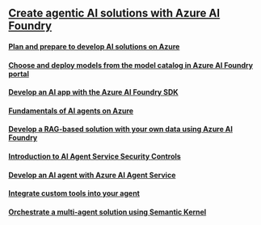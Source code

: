## [Create agentic AI solutions with Azure AI Foundry](https://learn.microsoft.com/en-us/collections/50wkaqtq50egz3)

#### [Plan and prepare to develop AI solutions on Azure](https://learn.microsoft.com/en-us/training/modules/prepare-azure-ai-development/)

#### [Choose and deploy models from the model catalog in Azure AI Foundry portal](https://learn.microsoft.com/en-us/training/modules/explore-models-azure-ai-studio/)

#### [Develop an AI app with the Azure AI Foundry SDK](https://learn.microsoft.com/en-us/training/modules/ai-foundry-sdk/)

#### [Fundamentals of AI agents on Azure](https://learn.microsoft.com/en-us/training/modules/ai-agent-fundamentals/)

#### [Develop a RAG-based solution with your own data using Azure AI Foundry](https://learn.microsoft.com/en-us/training/modules/build-copilot-ai-studio/)

#### [Introduction to AI Agent Service Security Controls](https://learn.microsoft.com/en-us/training/modules/intro-ai-agent-service-security-controls/)

#### [Develop an AI agent with Azure AI Agent Service](https://learn.microsoft.com/en-us/training/modules/develop-ai-agent-azure/)

#### [Integrate custom tools into your agent](https://learn.microsoft.com/en-us/training/modules/build-agent-with-custom-tools/)

#### [Orchestrate a multi-agent solution using Semantic Kernel](https://learn.microsoft.com/en-us/training/modules/orchestrate-semantic-kernel-multi-agent-solution/)


